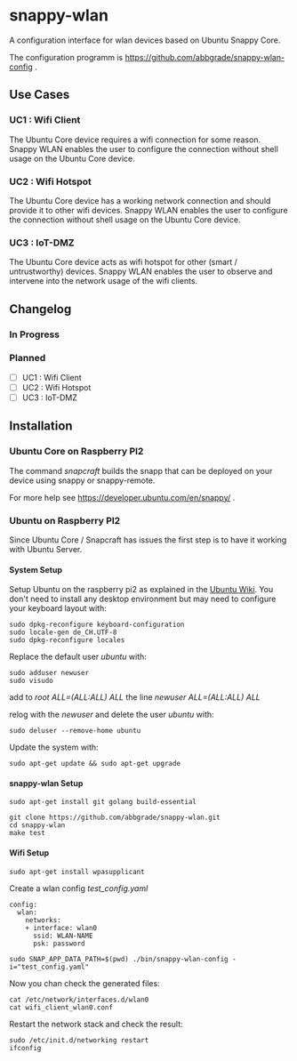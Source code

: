 # snappy-wlan

A configuration interface for wlan devices based on Ubuntu Snappy Core.

The configuration programm is https://github.com/abbgrade/snappy-wlan-config .

## Use Cases

### UC1 : Wifi Client 

The Ubuntu Core device requires a wifi connection for some reason.
Snappy WLAN enables the user to configure the connection without shell usage on the Ubuntu Core device.

### UC2 : Wifi Hotspot

The Ubuntu Core device has a working network connection and should provide it to other wifi devices.
Snappy WLAN enables the user to configure the connection without shell usage on the Ubuntu Core device.

### UC3 : IoT-DMZ

The Ubuntu Core device acts as wifi hotspot for other (smart / untrustworthy) devices.
Snappy WLAN enables the user to observe and intervene into the network usage of the wifi clients.

## Changelog

### In Progress

### Planned

- [ ] UC1 : Wifi Client
- [ ] UC2 : Wifi Hotspot
- [ ] UC3 : IoT-DMZ

## Installation

### Ubuntu Core on Raspberry PI2

The command *snapcraft* builds the snapp that can be deployed on your device using snappy or snappy-remote.

For more help see https://developer.ubuntu.com/en/snappy/ .

### Ubuntu on Raspberry PI2

Since Ubuntu Core / Snapcraft has issues the first step is to have it working with Ubuntu Server.

#### System Setup

Setup Ubuntu on the raspberry pi2 as explained in the [Ubuntu Wiki](https://wiki.ubuntu.com/ARM/RaspberryPi).
You don't need to install any desktop environment but may need to configure your keyboard layout with:

    sudo dpkg-reconfigure keyboard-configuration
    sudo locale-gen de_CH.UTF-8
    sudo dpkg-reconfigure locales 

Replace the default user *ubuntu* with:

    sudo adduser newuser
    sudo visudo

add to *root    ALL=(ALL:ALL) ALL* the line *newuser ALL=(ALL:ALL) ALL*

relog with the *newuser* and delete the user *ubuntu* with:

    sudo deluser --remove-home ubuntu

Update the system with:

    sudo apt-get update && sudo apt-get upgrade

#### snappy-wlan Setup

    sudo apt-get install git golang build-essential

    git clone https://github.com/abbgrade/snappy-wlan.git
    cd snappy-wlan
    make test

#### Wifi Setup

    sudo apt-get install wpasupplicant

Create a wlan config *test_config.yaml*

    config:
      wlan:
        networks:
        + interface: wlan0
          ssid: WLAN-NAME
          psk: password

    sudo SNAP_APP_DATA_PATH=$(pwd) ./bin/snappy-wlan-config -i="test_config.yaml"

Now you chan check the generated files:

    cat /etc/network/interfaces.d/wlan0
    cat wifi_client_wlan0.conf

Restart the network stack and check the result:

    sudo /etc/init.d/networking restart
    ifconfig